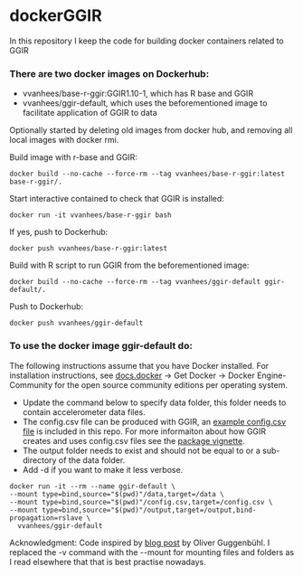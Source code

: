 # dockerGGIR
In this repository I keep the code for building docker containers related to GGIR

### There are two docker images on Dockerhub:
- vvanhees/base-r-ggir:GGIR1.10-1, which has R base and GGIR
- vvanhees/ggir-default, which uses the beforementioned image to facilitate application of GGIR to data


Optionally started by deleting old images from docker hub, and removing all local images with docker rmi.

Build image with r-base and GGIR:

```
docker build --no-cache --force-rm --tag vvanhees/base-r-ggir:latest base-r-ggir/.
```

Start interactive contained to check that GGIR is installed:

```
docker run -it vvanhees/base-r-ggir bash
```

If yes, push to Dockerhub:

```
docker push vvanhees/base-r-ggir:latest
```

Build with R script to run GGIR from the beforementioned image:

```
docker build --no-cache --force-rm --tag vvanhees/ggir-default ggir-default/.
```

Push to Dockerhub:

```
docker push vvanhees/ggir-default
```


### To use the docker image ggir-default do:

The following instructions assume that you have Docker installed. For installation instructions, see [docs.docker](https://docs.docker.com/) -> Get Docker -> Docker Engine-Community for the open source community editions per operating system.
- Update the command below to specify data folder, this folder needs to contain accelerometer data files.
- The config.csv file can be produced with GGIR, an [example config.csv file](ggir-default/config.csv) is included in this repo. For more informaiton about how GGIR creates and uses config.csv files see the [package vignette](https://cran.r-project.org/web/packages/GGIR/vignettes/GGIR.html#configuration-file).
- The output folder needs to exist and should not be equal to or a sub-directory of the data folder.
- Add -d if you want to make it less verbose.


```
docker run -it --rm --name ggir-default \
--mount type=bind,source="$(pwd)"/data,target=/data \
--mount type=bind,source="$(pwd)"/config.csv,target=/config.csv \
--mount type=bind,source="$(pwd)"/output,target=/output,bind-propagation=rslave \
  vvanhees/ggir-default
```

Acknowledgment: Code inspired by [blog post](https://www.r-bloggers.com/running-your-r-script-in-docker/) by Oliver Guggenbühl. I replaced the -v command with the --mount for mounting files and folders as I read elsewhere that that is best practise nowadays.
